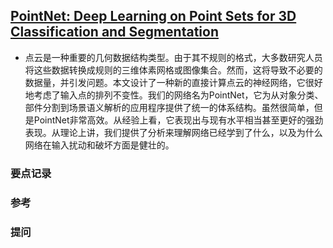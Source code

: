## [PointNet: Deep Learning on Point Sets for 3D Classification and Segmentation](https://arxiv.org/pdf/1612.00593v2.pdf)
- 点云是一种重要的几何数据结构类型。由于其不规则的格式，大多数研究人员将这些数据转换成规则的三维体素网格或图像集合。然而，这将导致不必要的数据量，并引发问题。本文设计了一种新的直接计算点云的神经网络，它很好地考虑了输入点的排列不变性。我们的网络名为PointNet，它为从对象分类、部件分割到场景语义解析的应用程序提供了统一的体系结构。虽然很简单，但是PointNet非常高效。从经验上看，它表现出与现有水平相当甚至更好的强劲表现。从理论上讲，我们提供了分析来理解网络已经学到了什么，以及为什么网络在输入扰动和破坏方面是健壮的。

### 要点记录

### 参考

### 提问
